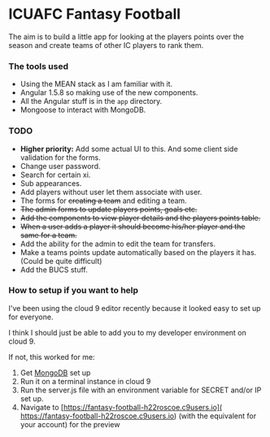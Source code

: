 # ICUAFC Fantasy Football

The aim is to build a little app for looking at the players points
over the season and create teams of other IC players to rank them.

### The tools used

* Using the MEAN stack as I am familiar with it.
* Angular 1.5.8 so making use of the new components.
* All the Angular stuff is in the `app` directory.
* Mongoose to interact with MongoDB.

### TODO

* __Higher priority:__ Add some actual UI to this. And some client side validation for the forms.
* Change user password.
* Search for certain xi.
* Sub appearances.
* Add players without user let them associate with user.
* The forms for ~~creating a team~~ and editing a team.
* ~~The admin forms to update players points, goals etc.~~
* ~~Add the components to view player details and the players points table.~~
* ~~When a user adds a player it should become his/her player and the same for a team.~~
* Add the ability for the admin to edit the team for transfers.
* Make a teams points update automatically based on the players it has. (Could be quite difficult)
* Add the BUCS stuff.

### How to setup if you want to help

I've been using the cloud 9 editor recently because it looked easy to set up for everyone.

I think I should just be able to add you to my developer environment on cloud 9.

If not, this worked for me:

1. Get [MongoDB](https://community.c9.io/t/setting-up-mongodb/1717) set up
2. Run it on a terminal instance in cloud 9
3. Run the server.js file with an environment variable for SECRET and/or IP set up.
4. Navigate to [https://fantasy-football-h22roscoe.c9users.io]( https://fantasy-football-h22roscoe.c9users.io)
  (with the equivalent for your account) for the preview
